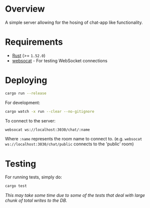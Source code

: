 # Overview

A simple server allowing for the hosing of chat-app like functionality.

# Requirements

- [Rust](https://www.rust-lang.org/learn/get-started) (>= `1.52.0`)
- [websocat](https://github.com/vi/websocat) - For testing WebSocket connections

# Deploying

```bash
cargo run --release
```

For development:

```bash
cargo watch -x run --clear --no-gitignore
```

To connect to the server:

```bash
websocat ws://localhost:3030/chat/:name
```

Where `:name` represents the room name to connect to. (e.g. `websocat ws://localhost:3030/chat/public` connects to the 'public' room)

# Testing

For running tests, simply do:

```bash
cargo test
```

_This may take some time due to some of the tests that deal with large chunk of total writes to the DB._